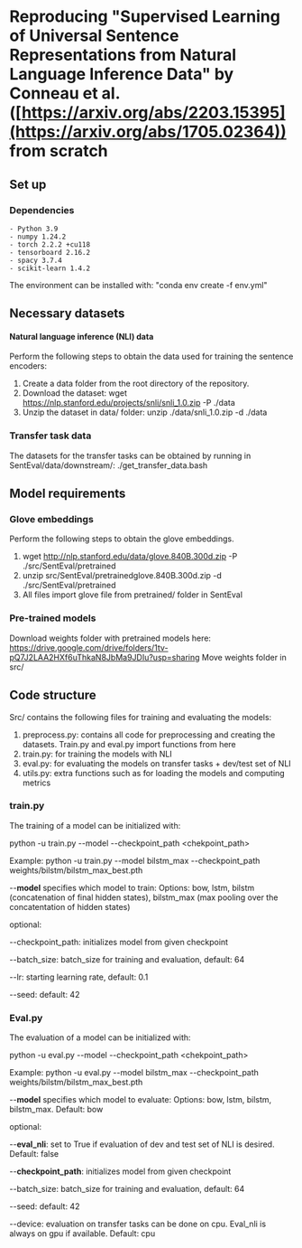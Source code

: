 # Reproducing "Supervised Learning of Universal Sentence Representations from Natural Language Inference Data" by Conneau et al. ([https://arxiv.org/abs/2203.15395](https://arxiv.org/abs/1705.02364)) from scratch

## Set up

### Dependencies
```
- Python 3.9
- numpy 1.24.2 
- torch 2.2.2 +cu118
- tensorboard 2.16.2
- spacy 3.7.4
- scikit-learn 1.4.2 
```
The environment can be installed with: "conda env create -f env.yml"

## Necessary datasets  

#### Natural language inference (NLI) data

Perform the following steps to obtain the data used for training the sentence encoders:

1. Create a data folder from the root directory of the repository.
2. Download the dataset: wget https://nlp.stanford.edu/projects/snli/snli_1.0.zip -P ./data
3. Unzip the dataset in data/ folder: unzip ./data/snli_1.0.zip -d ./data

### Transfer task data

The datasets for the transfer tasks can be obtained by running in SentEval/data/downstream/:
./get_transfer_data.bash

## Model requirements

### Glove embeddings
Perform the following steps to obtain the glove embeddings. 

1. wget http://nlp.stanford.edu/data/glove.840B.300d.zip -P ./src/SentEval/pretrained
2. unzip src/SentEval/pretrainedglove.840B.300d.zip -d ./src/SentEval/pretrained
3. All files import glove file from pretrained/ folder in SentEval


### Pre-trained models

Download weights folder with pretrained models here: https://drive.google.com/drive/folders/1tv-pQ7J2LAA2HXf6uThkaN8JbMa9JDIu?usp=sharing
Move weights folder in src/

## Code structure

Src/ contains the following files for training and evaluating the models: 
1. preprocess.py: contains all code for preprocessing and creating the datasets. Train.py and eval.py import functions from here
2. train.py: for training the models with NLI
3. eval.py: for evaluating the models on transfer tasks + dev/test set of NLI
4. utils.py: extra functions such as for loading the models and computing metrics

### train.py 

The training of a model can be initialized with: 

python -u train.py --model <model> --checkpoint_path <chekpoint_path> 

Example: python -u train.py --model bilstm_max --checkpoint_path weights/bilstm/bilstm_max_best.pth

--**model** specifies which model to train: 
Options: bow, lstm, bilstm (concatenation of final hidden states), bilstm_max (max pooling over the concatentation of hidden states)

optional: 

--checkpoint_path: initializes model from given checkpoint

--batch_size: batch_size for training and evaluation, default: 64

--lr: starting learning rate, default: 0.1

--seed: default: 42

### Eval.py
The evaluation of a model can be initialized with: 

python -u eval.py --model <model> --checkpoint_path <chekpoint_path> 

Example: python -u eval.py --model bilstm_max --checkpoint_path weights/bilstm/bilstm_max_best.pth

--**model** specifies which model to evaluate: 
Options: bow, lstm, bilstm, bilstm_max. Default: bow

optional: 

--**eval_nli**: set to True if evaluation of dev and test set of NLI is desired. Default: false

--**checkpoint_path**: initializes model from given checkpoint

--batch_size: batch_size for training and evaluation, default: 64

--seed: default: 42

--device: evaluation on transfer tasks can be done on cpu. Eval_nli is always on gpu if available. Default: cpu








